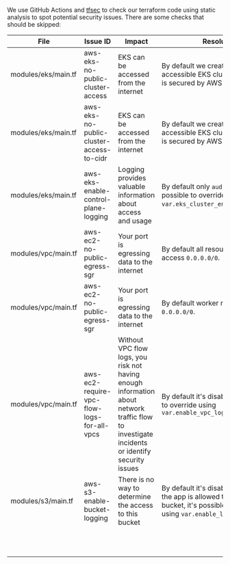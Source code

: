 We use GitHub Actions and [tfsec](https://github.com/aquasecurity/tfsec) to check our terraform code using static analysis to spot potential security issues. There are some checks that should be skipped:

| File                | Issue ID                                   | Impact                                                                                                                                        | Resolution                                                                                                                            |
|---------------------|--------------------------------------------|-----------------------------------------------------------------------------------------------------------------------------------------------|---------------------------------------------------------------------------------------------------------------------------------------|
| modules/eks/main.tf | aws-eks-no-public-cluster-access           | EKS can be accessed from the internet                                                                                                         | By default we create a publicly accessible EKS cluster, the endpoint is secured by AWS auth.                                          |
| modules/eks/main.tf | aws-eks-no-public-cluster-access-to-cidr   | EKS can be accessed from the internet                                                                                                         | By default we create a publicly accessible EKS cluster, the endpoint is secured by AWS auth.                                          |
| modules/eks/main.tf | aws-eks-enable-control-plane-logging       | Logging provides valuable information about access and usage                                                                                  | By default only `audit` is enabled, it's possible to override using `var.eks_cluster_enabled_log_types`.                              |
| modules/vpc/main.tf | aws-ec2-no-public-egress-sgr               | Your port is egressing data to the internet                                                                                                   | By default all resources in VPC can access `0.0.0.0/0`.                                                                               |
| modules/vpc/main.tf | aws-ec2-no-public-egress-sgr               | Your port is egressing data to the internet                                                                                                   | By default worker nodes can access `0.0.0.0/0`.                                                                                       |
| modules/vpc/main.tf | aws-ec2-require-vpc-flow-logs-for-all-vpcs | Without VPC flow logs, you risk not having enough information about network traffic flow to investigate incidents or identify security issues | By default it's disabled, it's possible to override using `var.enable_vpc_log`                                                        |
| modules/s3/main.tf  | aws-s3-enable-bucket-logging               | There is no way to determine the access to this bucket                                                                                        | By default it's disabled since only the app is allowed to access this bucket, it's possible to override using `var.enable_log_bucket` |
|                     |                                            |                                                                                                                                               |                                                                                                                                       |
|                     |                                            |                                                                                                                                               |                                                                                                                                       |
|                     |                                            |                                                                                                                                               |                                                                                                                                       |
|                     |                                            |                                                                                                                                               |                                                                                                                                       |
|                     |                                            |                                                                                                                                               |                                                                                                                                       |
|                     |                                            |                                                                                                                                               |                                                                                                                                       |
|                     |                                            |                                                                                                                                               |                                                                                                                                       |
|                     |                                            |                                                                                                                                               |                                                                                                                                       |
|                     |                                            |                                                                                                                                               |                                                                                                                                       |
|                     |                                            |                                                                                                                                               |                                                                                                                                       |
|                     |                                            |                                                                                                                                               |                                                                                                                                       |


